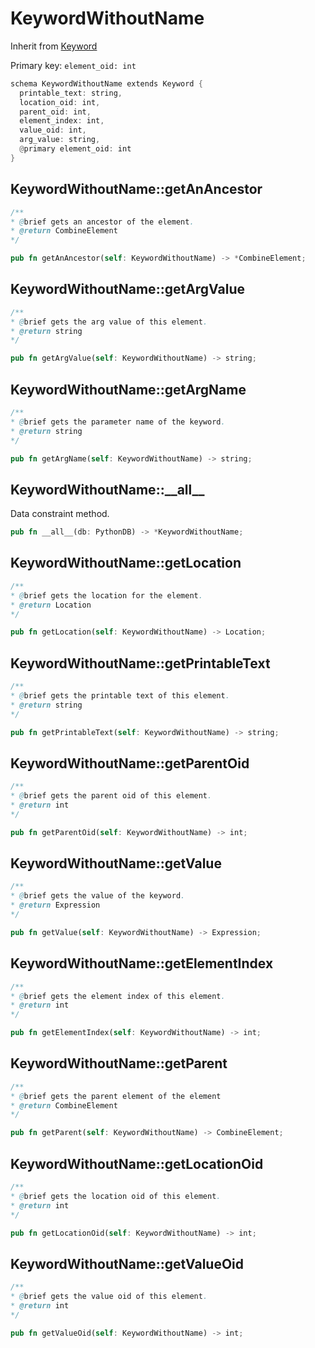 # KeywordWithoutName

Inherit from [Keyword](./Keyword.md)

Primary key: `element_oid: int`

```rust
schema KeywordWithoutName extends Keyword {
  printable_text: string,
  location_oid: int,
  parent_oid: int,
  element_index: int,
  value_oid: int,
  arg_value: string,
  @primary element_oid: int
}
```
## KeywordWithoutName::getAnAncestor

```java
/**
* @brief gets an ancestor of the element.
* @return CombineElement 
*/
```
```rust
pub fn getAnAncestor(self: KeywordWithoutName) -> *CombineElement;
```
## KeywordWithoutName::getArgValue

```java
/**
* @brief gets the arg value of this element.
* @return string
*/
```
```rust
pub fn getArgValue(self: KeywordWithoutName) -> string;
```
## KeywordWithoutName::getArgName

```java
/**
* @brief gets the parameter name of the keyword.
* @return string 
*/
```
```rust
pub fn getArgName(self: KeywordWithoutName) -> string;
```
## KeywordWithoutName::\_\_all\_\_

Data constraint method.

```rust
pub fn __all__(db: PythonDB) -> *KeywordWithoutName;
```
## KeywordWithoutName::getLocation

```java
/**
* @brief gets the location for the element.
* @return Location
*/
```
```rust
pub fn getLocation(self: KeywordWithoutName) -> Location;
```
## KeywordWithoutName::getPrintableText

```java
/**
* @brief gets the printable text of this element.
* @return string
*/
```
```rust
pub fn getPrintableText(self: KeywordWithoutName) -> string;
```
## KeywordWithoutName::getParentOid

```java
/**
* @brief gets the parent oid of this element.
* @return int
*/
```
```rust
pub fn getParentOid(self: KeywordWithoutName) -> int;
```
## KeywordWithoutName::getValue

```java
/**
* @brief gets the value of the keyword.
* @return Expression 
*/
```
```rust
pub fn getValue(self: KeywordWithoutName) -> Expression;
```
## KeywordWithoutName::getElementIndex

```java
/**
* @brief gets the element index of this element.
* @return int
*/
```
```rust
pub fn getElementIndex(self: KeywordWithoutName) -> int;
```
## KeywordWithoutName::getParent

```java
/**
* @brief gets the parent element of the element
* @return CombineElement 
*/
```
```rust
pub fn getParent(self: KeywordWithoutName) -> CombineElement;
```
## KeywordWithoutName::getLocationOid

```java
/**
* @brief gets the location oid of this element.
* @return int
*/
```
```rust
pub fn getLocationOid(self: KeywordWithoutName) -> int;
```
## KeywordWithoutName::getValueOid

```java
/**
* @brief gets the value oid of this element.
* @return int
*/
```
```rust
pub fn getValueOid(self: KeywordWithoutName) -> int;
```
